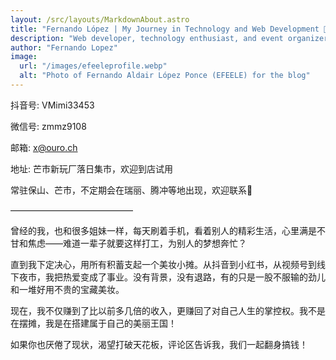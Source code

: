 ```yaml
---
layout: /src/layouts/MarkdownAbout.astro
title: "Fernando López | My Journey in Technology and Web Development 🚀| EFEELE"
description: "Web developer, technology enthusiast, and event organizer. From my beginnings in development to creating communities and impactful projects, here I share my journey, experiences, and learnings. 🚀☕"
author: "Fernando Lopez"
image:
  url: "/images/efeeleprofile.webp"
  alt: "Photo of Fernando Aldair López Ponce (EFEELE) for the blog"
---
```

抖音号: VMimi33453

微信号: zmmz9108

邮箱: x@ouro.ch

地址: 芒市新玩厂落日集市，欢迎到店试用

常驻保山、芒市，不定期会在瑞丽、腾冲等地出现，欢迎联系👏

——————————————

曾经的我，也和很多姐妹一样，每天刷着手机，看着别人的精彩生活，心里满是不甘和焦虑——难道一辈子就要这样打工，为别人的梦想奔忙？

直到我下定决心，用所有积蓄支起一个美妆小摊。从抖音到小红书，从视频号到线下夜市，我把热爱变成了事业。没有背景，没有退路，有的只是一股不服输的劲儿和一堆好用不贵的宝藏美妆。

现在，我不仅赚到了比以前多几倍的收入，更赚回了对自己人生的掌控权。我不是在摆摊，我是在搭建属于自己的美丽王国！

如果你也厌倦了现状，渴望打破天花板，评论区告诉我，我们一起翻身搞钱！
